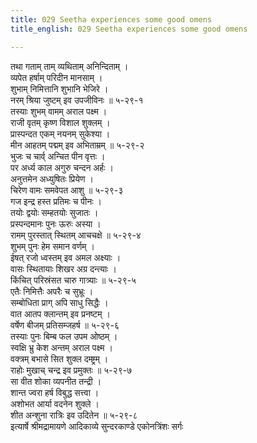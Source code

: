 ```yaml
---
title: 029 Seetha experiences some good omens
title_english: 029 Seetha experiences some good omens

---
```

तथा गताम् ताम् व्यथिताम् अनिन्दिताम् ।  
व्यपेत हर्षाम् परिदीन मानसाम् ।  
शुभाम् निमित्तानि शुभानि भेजिरे ।  
नरम् श्रिया जुष्टम् इव उपजीविनः ॥ ५-२९-१  
तस्याः शुभम् वामम् अराल पक्ष्म ।  
राजी वृतम् कृष्ण विशाल शुक्लम् ।  
प्रास्पन्दत एकम् नयनम् सुकेश्या ।  
मीन आहतम् पद्मम् इव अभिताम्रम् ॥ ५-२९-२  
भुजः च चार्व् अन्चित पीन वृत्तः ।  
पर अर्ध्य काल अगुरु चन्दन अर्हः ।  
अनुत्तमेन अध्युषितः प्रियेण ।  
चिरेण वामः समवेपत आशु ॥ ५-२९-३  
गज इन्द्र हस्त प्रतिमः च पीनः ।  
तयोः द्वयोः सम्हतयोः सुजातः ।  
प्रस्पन्दमानः पुनः ऊरुः अस्या ।  
रामम् पुरस्तात् स्थितम् आचचक्षे ॥ ५-२९-४  
शुभम् पुनः हेम समान वर्णम् ।  
ईषत् रजो ध्वस्तम् इव अमल अक्ष्याः ।  
वासः स्थितायाः शिखर अग्र दन्त्याः ।  
किंचित् परिस्रंसत चारु गात्र्याः ॥ ५-२९-५  
एतैः निमित्तैः अपरैः च सुभ्रूः ।  
सम्बोधिता प्राग् अपि साधु सिद्धैः ।  
वात आतप क्लान्तम् इव प्रनष्टम् ।  
वर्षेण बीजम् प्रतिसम्जहर्ष ॥ ५-२९-६  
तस्याः पुनः बिम्ब फल उपम ओष्ठम् ।  
स्वक्षि भ्रु केश अन्तम् अराल पक्ष्म ।  
वक्त्रम् बभासे सित शुक्ल दम्ष्ट्रम् ।  
राहोः मुखाच् चन्द्र इव प्रमुक्तः ॥ ५-२९-७  
सा वीत शोका व्यपनीत तन्द्री ।  
शान्त ज्वरा हर्ष विबुद्ध सत्त्वा ।  
अशोभत आर्या वदनेन शुक्ले ।  
शीत अन्शुना रात्रिः इव उदितेन ॥ ५-२९-८  
इत्यार्षे श्रीमद्रामायणे आदिकाव्ये सुन्दरकाण्डे एकोनत्रिंशः सर्गः